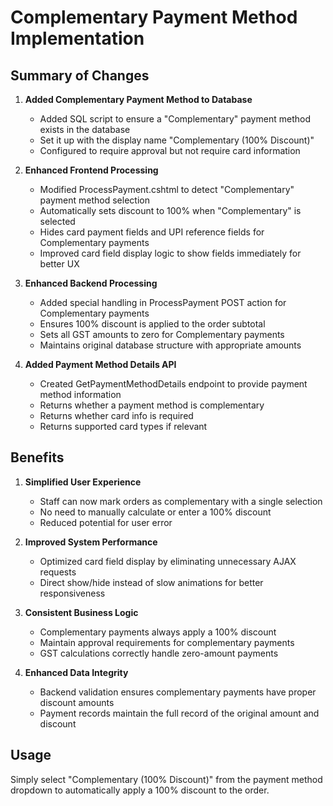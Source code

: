 # Complementary Payment Method Implementation

## Summary of Changes

1. **Added Complementary Payment Method to Database**
   - Added SQL script to ensure a "Complementary" payment method exists in the database
   - Set it up with the display name "Complementary (100% Discount)" 
   - Configured to require approval but not require card information

2. **Enhanced Frontend Processing**
   - Modified ProcessPayment.cshtml to detect "Complementary" payment method selection
   - Automatically sets discount to 100% when "Complementary" is selected
   - Hides card payment fields and UPI reference fields for Complementary payments
   - Improved card field display logic to show fields immediately for better UX

3. **Enhanced Backend Processing**
   - Added special handling in ProcessPayment POST action for Complementary payments
   - Ensures 100% discount is applied to the order subtotal
   - Sets all GST amounts to zero for Complementary payments
   - Maintains original database structure with appropriate amounts

4. **Added Payment Method Details API**
   - Created GetPaymentMethodDetails endpoint to provide payment method information
   - Returns whether a payment method is complementary
   - Returns whether card info is required
   - Returns supported card types if relevant

## Benefits

1. **Simplified User Experience**
   - Staff can now mark orders as complementary with a single selection
   - No need to manually calculate or enter a 100% discount
   - Reduced potential for user error

2. **Improved System Performance**
   - Optimized card field display by eliminating unnecessary AJAX requests
   - Direct show/hide instead of slow animations for better responsiveness

3. **Consistent Business Logic**
   - Complementary payments always apply a 100% discount
   - Maintain approval requirements for complementary payments
   - GST calculations correctly handle zero-amount payments

4. **Enhanced Data Integrity**
   - Backend validation ensures complementary payments have proper discount amounts
   - Payment records maintain the full record of the original amount and discount

## Usage

Simply select "Complementary (100% Discount)" from the payment method dropdown to automatically apply a 100% discount to the order.